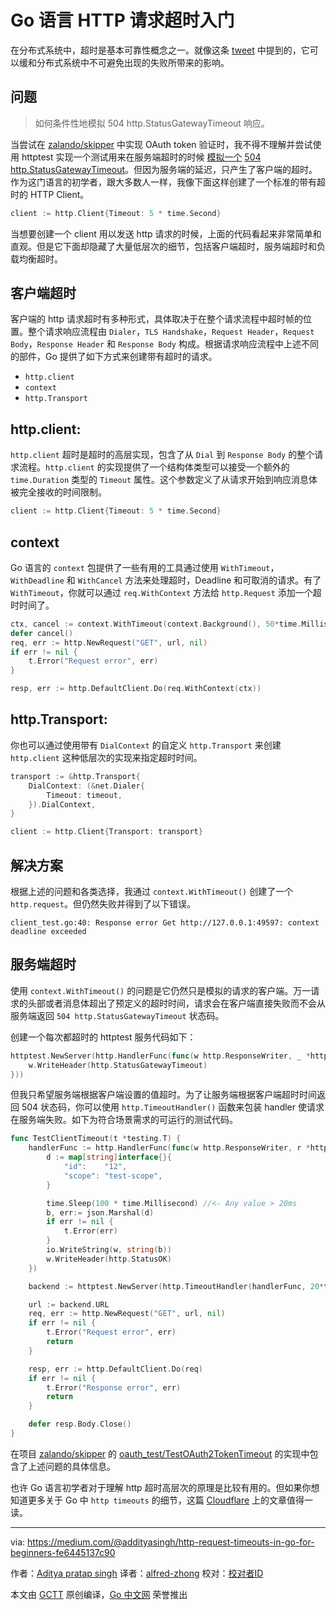 # Go 语言 HTTP 请求超时入门

在分布式系统中，超时是基本可靠性概念之一。就像这条 [tweet](https://twitter.com/copyconstruct/status/1025241837034860544) 中提到的，它可以缓和分布式系统中不可避免出现的失败所带来的影响。

## 问题

> 如何条件性地模拟 504 http.StatusGatewayTimeout 响应。

当尝试在 [zalando/skipper](https://github.com/zalando/skipper/issues/633) 中实现 OAuth token 验证时，我不得不理解并尝试使用 httptest 实现一个测试用来在服务端超时的时候 [模拟一个](https://stackoverflow.com/questions/51319726/how-to-mimic-504-timeout-error-for-http-request-inside-a-test-in-go) [504 http.StatusGatewayTimeout](https://stackoverflow.com/questions/51319726/how-to-mimic-504-timeout-error-for-http-request-inside-a-test-in-go)。但因为服务端的延迟，只产生了客户端的超时。作为这门语言的初学者，跟大多数人一样，我像下面这样创建了一个标准的带有超时的 HTTP Client。

```go
client := http.Client{Timeout: 5 * time.Second}
```

当想要创建一个 client 用以发送 http 请求的时候，上面的代码看起来非常简单和直观。但是它下面却隐藏了大量低层次的细节，包括客户端超时，服务端超时和负载均衡超时。

## 客户端超时

客户端的 http 请求超时有多种形式，具体取决于在整个请求流程中超时帧的位置。整个请求响应流程由 `Dialer`，`TLS Handshake`，`Request Header`，`Request Body`，`Response Header` 和 `Response Body` 构成。根据请求响应流程中上述不同的部件，Go 提供了如下方式来创建带有超时的请求。

* `http.client`
* `context`
* `http.Transport`

## http.client:

`http.client` 超时是超时的高层实现，包含了从 `Dial` 到 `Response Body` 的整个请求流程。`http.client` 的实现提供了一个结构体类型可以接受一个额外的 `time.Duration` 类型的 `Timeout` 属性。这个参数定义了从请求开始到响应消息体被完全接收的时间限制。

```go
client := http.Client{Timeout: 5 * time.Second}
```

## context

Go 语言的 `context` 包提供了一些有用的工具通过使用 `WithTimeout`，`WithDeadline` 和 `WithCancel` 方法来处理超时，Deadline 和可取消的请求。有了 `WithTimeout`，你就可以通过 `req.WithContext` 方法给 `http.Request` 添加一个超时时间了。

```go
ctx, cancel := context.WithTimeout(context.Background(), 50*time.Millisecond)
defer cancel()
req, err := http.NewRequest("GET", url, nil)
if err != nil {
    t.Error("Request error", err)
}

resp, err := http.DefaultClient.Do(req.WithContext(ctx))
```

## http.Transport:

你也可以通过使用带有 `DialContext` 的自定义 `http.Transport` 来创建 `http.client` 这种低层次的实现来指定超时时间。

```go
transport := &http.Transport{
    DialContext: (&net.Dialer{   
        Timeout: timeout,
    }).DialContext,
}

client := http.Client{Transport: transport}
```

## 解决方案

根据上述的问题和各类选择，我通过 `context.WithTimeout()` 创建了一个 `http.request`。但仍然失败并得到了以下错误。

```
client_test.go:40: Response error Get http://127.0.0.1:49597: context deadline exceeded
```

## 服务端超时

使用 `context.WithTimeout()` 的问题是它仍然只是模拟的请求的客户端。万一请求的头部或者消息体超出了预定义的超时时间，请求会在客户端直接失败而不会从服务端返回 `504 http.StatusGatewayTimeout` 状态码。

创建一个每次都超时的 httptest 服务代码如下：

```go
httptest.NewServer(http.HandlerFunc(func(w http.ResponseWriter, _ *http.Request){
    w.WriteHeader(http.StatusGatewayTimeout)
}))
```

但我只希望服务端根据客户端设置的值超时。为了让服务端根据客户端超时时间返回 504 状态码，你可以使用 `http.TimeoutHandler()` 函数来包装 handler 使请求在服务端失败。如下为符合场景需求的可运行的测试代码。

```go
func TestClientTimeout(t *testing.T) {
    handlerFunc := http.HandlerFunc(func(w http.ResponseWriter, r *http.Request) {
        d := map[string]interface{}{
            "id":    "12",
            "scope": "test-scope",
        }

        time.Sleep(100 * time.Millisecond) //<- Any value > 20ms
        b, err:= json.Marshal(d)
        if err != nil {
            t.Error(err)
        }
        io.WriteString(w, string(b))
        w.WriteHeader(http.StatusOK)
    })

    backend := httptest.NewServer(http.TimeoutHandler(handlerFunc, 20*time.Millisecond, "server timeout"))

    url := backend.URL
    req, err := http.NewRequest("GET", url, nil)
    if err != nil {
        t.Error("Request error", err)
        return
    }

    resp, err := http.DefaultClient.Do(req)
    if err != nil {
        t.Error("Response error", err)
        return
    }

    defer resp.Body.Close()
}
```

在项目 [zalando/skipper](https://github.com/zalando/skipper/) 的 [oauth_test/TestOAuth2TokenTimeout](https://github.com/zalando/skipper/blob/master/filters/auth/oauth_test.go#L378:6) 的实现中包含了上述问题的具体信息。

也许 Go 语言初学者对于理解 http 超时高层次的原理是比较有用的。但如果你想知道更多关于 Go 中 `http timeouts` 的细节，这篇 [Cloudflare](https://blog.cloudflare.com/the-complete-guide-to-golang-net-http-timeouts/) 上的文章值得一读。

----------------

via: https://medium.com/@addityasingh/http-request-timeouts-in-go-for-beginners-fe6445137c90

作者：[Aditya pratap singh](https://medium.com/@addityasingh)
译者：[alfred-zhong](https://github.com/alfred-zhong)
校对：[校对者ID](https://github.com/校对者ID)

本文由 [GCTT](https://github.com/studygolang/GCTT) 原创编译，[Go 中文网](https://studygolang.com/) 荣誉推出
